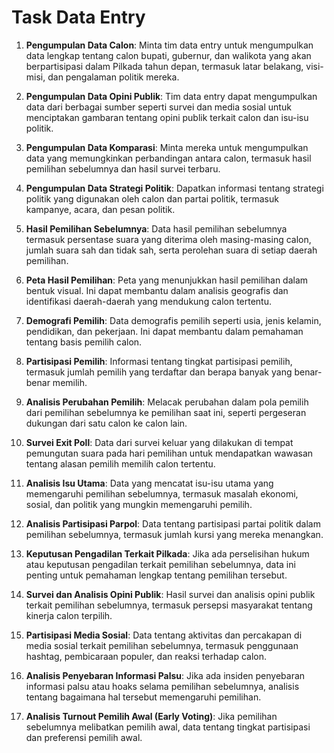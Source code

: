 # Task Data Entry

1. **Pengumpulan Data Calon**: Minta tim data entry untuk mengumpulkan data lengkap tentang calon bupati, gubernur, dan walikota yang akan berpartisipasi dalam Pilkada tahun depan, termasuk latar belakang, visi-misi, dan pengalaman politik mereka.

2. **Pengumpulan Data Opini Publik**: Tim data entry dapat mengumpulkan data dari berbagai sumber seperti survei dan media sosial untuk menciptakan gambaran tentang opini publik terkait calon dan isu-isu politik.

3. **Pengumpulan Data Komparasi**: Minta mereka untuk mengumpulkan data yang memungkinkan perbandingan antara calon, termasuk hasil pemilihan sebelumnya dan hasil survei terbaru.

4. **Pengumpulan Data Strategi Politik**: Dapatkan informasi tentang strategi politik yang digunakan oleh calon dan partai politik, termasuk kampanye, acara, dan pesan politik.

5. **Hasil Pemilihan Sebelumnya**: Data hasil pemilihan sebelumnya termasuk persentase suara yang diterima oleh masing-masing calon, jumlah suara sah dan tidak sah, serta perolehan suara di setiap daerah pemilihan.

6. **Peta Hasil Pemilihan**: Peta yang menunjukkan hasil pemilihan dalam bentuk visual. Ini dapat membantu dalam analisis geografis dan identifikasi daerah-daerah yang mendukung calon tertentu.

7. **Demografi Pemilih**: Data demografis pemilih seperti usia, jenis kelamin, pendidikan, dan pekerjaan. Ini dapat membantu dalam pemahaman tentang basis pemilih calon.

8. **Partisipasi Pemilih**: Informasi tentang tingkat partisipasi pemilih, termasuk jumlah pemilih yang terdaftar dan berapa banyak yang benar-benar memilih.

9.  **Analisis Perubahan Pemilih**: Melacak perubahan dalam pola pemilih dari pemilihan sebelumnya ke pemilihan saat ini, seperti pergeseran dukungan dari satu calon ke calon lain.

10. **Survei Exit Poll**: Data dari survei keluar yang dilakukan di tempat pemungutan suara pada hari pemilihan untuk mendapatkan wawasan tentang alasan pemilih memilih calon tertentu.

11. **Analisis Isu Utama**: Data yang mencatat isu-isu utama yang memengaruhi pemilihan sebelumnya, termasuk masalah ekonomi, sosial, dan politik yang mungkin memengaruhi pemilih.

12. **Analisis Partisipasi Parpol**: Data tentang partisipasi partai politik dalam pemilihan sebelumnya, termasuk jumlah kursi yang mereka menangkan.

13. **Keputusan Pengadilan Terkait Pilkada**: Jika ada perselisihan hukum atau keputusan pengadilan terkait pemilihan sebelumnya, data ini penting untuk pemahaman lengkap tentang pemilihan tersebut.

14. **Survei dan Analisis Opini Publik**: Hasil survei dan analisis opini publik terkait pemilihan sebelumnya, termasuk persepsi masyarakat tentang kinerja calon terpilih.

15. **Partisipasi Media Sosial**: Data tentang aktivitas dan percakapan di media sosial terkait pemilihan sebelumnya, termasuk penggunaan hashtag, pembicaraan populer, dan reaksi terhadap calon.

16. **Analisis Penyebaran Informasi Palsu**: Jika ada insiden penyebaran informasi palsu atau hoaks selama pemilihan sebelumnya, analisis tentang bagaimana hal tersebut memengaruhi pemilihan.

17. **Analisis Turnout Pemilih Awal (Early Voting)**: Jika pemilihan sebelumnya melibatkan pemilih awal, data tentang tingkat partisipasi dan preferensi pemilih awal.
